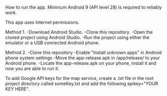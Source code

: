 How to run the app. Minimum Android 9 (API level 28) is required to reliably work.

This app uses Internet permissions.

Method 1. -Download Android Studio. -Clone this repository. -Open the cloned project using Android Studio. -Run the project using either the emulator or a USB connected Android phone.

Method 2. -Clone this repository -Enable "Install unknown apps" in Android phone system settings -Move the app-release.apk in /app/release/ to your Android phone. -Locate the app-release.apk on your phone, install it and now you are able to run it.

To add Google API keys for the map service, create a .txt file in the root project directory called someKey.txt and add the following apikey="YOUR KEY HERE".
